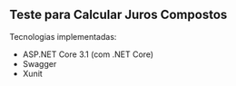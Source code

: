 ## Teste para Calcular Juros Compostos

Tecnologias implementadas:

  - ASP.NET Core 3.1 (com .NET Core)
  - Swagger
  - Xunit
